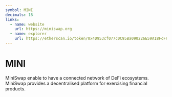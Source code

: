 ```yaml
---
symbol: MINI
decimals: 18
links:
  - name: website
    url: https://miniswap.org
  - name: explorer
    url: https://etherscan.io/token/0x4D953cf077c0C95Ba090226E59A18FcF97db44EC
---
```


# MINI

MiniSwap enable to have a connected network of DeFi ecosystems. MiniSwap provides a decentralised platform for exercising financial products.
